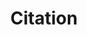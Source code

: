 ---
title: 'Citation'
field: 'dcterms.bibliographicCitation'
slug: 'dcterms-bibliographiccitation'
description: 'Sufficient bibliographic detail to identify the resource as unambiguously as possible'
comment: 'consistent style recommended'
required: False
module: 'Form'
cluster: 'Global'
policy: 'Free value. Single value only.'
layout: 'home'
---